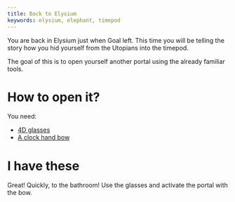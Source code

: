 ```yaml
---
title: Back to Elysium
keywords: elysium, elephant, timepod
---
```


You are back in Elysium just when Goal left. This time you will be telling the story how you hid yourself from the Utopians into the timepod.

The goal of this is to open yourself another portal using the already familiar tools.

# How to open it?
You need:
 - [4D glasses](040-glasses.md)
 - [A clock hand bow](050-bow.md)

# I have these
Great! Quickly, to the bathroom! Use the glasses and activate the portal with the bow.
